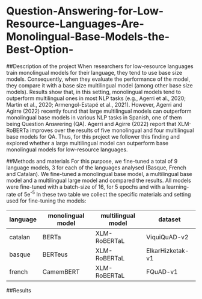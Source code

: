# Question-Answering-for-Low-Resource-Languages-Are-Monolingual-Base-Models-the-Best-Option-

##Description of the project
When researchers for low-resource languages train monolingual models for their language, they tend to use base size models. Consequently, when they evaluate the performance of the model, they compare it with a base size multilingual model (among other base size models). Results show that, in this setting, monolingual models tend to outperform multilingual ones in most NLP tasks (e.g., Agerri et al., 2020; Martin et al., 2020; Armengol-Estapé et al., 2021). However, Agerri and Agirre (2022) recently found that large multilingual models can outperform monolingual base models in various NLP tasks in Spanish, one of them being Question Answering (QA). Agerri and Agirre (2022) report that XLM-RoBERTa improves over the results of five monolingual and four multilingual base models for QA. Thus, for this project we follower this finding and explored whether a large multilingual model can outperform base monolingual models for low-resource languages.

##Methods and materials
For this purpose, we fine-tuned a total of 9 language models, 3 for each of the languages analysed (Basque, French and Catalan). We fine-tuned a monolingual base model, a multilingual base model and a multilingual large model and compared the results. All models were fine-tuned with a batch-size of 16, for 5 epochs and with a learning-rate of 5e<sup>-5</sup> In these two table we collect the specific materials and setting used for fine-tuning the models:

| language | monolingual model | multilingual model | dataset          |
|----------|-------------------|--------------------|------------------|
| catalan  | BERTa             | XLM-RoBERTaL       | ViquiQuAD-v2     |
| basque   | BERTeus           | XLM-RoBERTaL       | ElkarHizketak-v1 |
| french   | CamemBERT         | XLM-RoBERTaL       | FQuAD-v1         |



##Results
